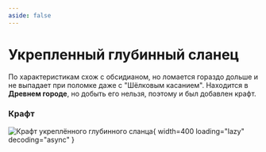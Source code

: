 ```yaml
---
aside: false
---
```


# Укрепленный глубинный сланец

<ItemCard>
<Card style="overflow: hidden;" class="m-0">
    <template #header>
        <Image alt="user header" src="/assets/bestiary/block/reinforced_deepslate.png" width="40%"/>
    </template>
    <template #title>Укреплённый глубинный сланец</template>
    <template #content>
      <Divider />
      <h3>Получение:</h3>
      <ul>
      <li>Крафт</li>
      </ul>
    </template>
</Card>
</ItemCard>

По характеристикам схож с обсидианом, но ломается гораздо дольше и не выпадает при поломке даже с "Шёлковым касанием". Находится в **Древнем городе**, но добыть его нельзя, поэтому и был добавлен крафт.

### Крафт

![Крафт укреплённого глубинного сланца](/assets/bestiary/crafts/reinforced_deepslate.png){ width=400 loading="lazy" decoding="async" }
